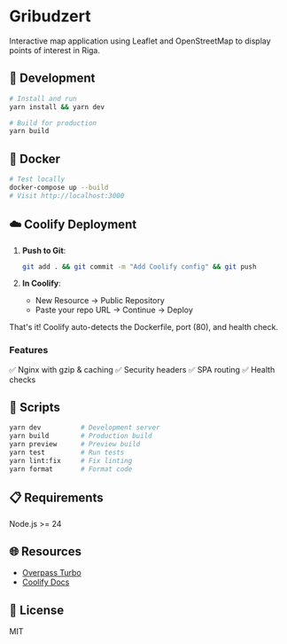 # Gribudzert

Interactive map application using Leaflet and OpenStreetMap to display points of interest in Riga.

## 🚀 Development

```bash
# Install and run
yarn install && yarn dev

# Build for production
yarn build
```

## 🐳 Docker

```bash
# Test locally
docker-compose up --build
# Visit http://localhost:3000
```

## ☁️ Coolify Deployment

1. **Push to Git**:
   ```bash
   git add . && git commit -m "Add Coolify config" && git push
   ```

2. **In Coolify**:
   - New Resource → Public Repository
   - Paste your repo URL → Continue → Deploy

That's it! Coolify auto-detects the Dockerfile, port (80), and health check.

### Features
✅ Nginx with gzip & caching ✅ Security headers ✅ SPA routing ✅ Health checks

## 🧪 Scripts

```bash
yarn dev          # Development server
yarn build        # Production build
yarn preview      # Preview build
yarn test         # Run tests
yarn lint:fix     # Fix linting
yarn format       # Format code
```

## 📋 Requirements

Node.js >= 24

## 🌐 Resources

- [Overpass Turbo](https://overpass-turbo.eu/index.html)
- [Coolify Docs](https://coolify.io/docs)

## 📄 License

MIT
